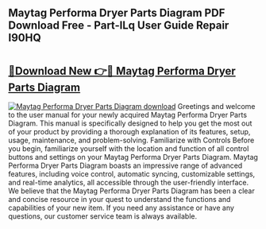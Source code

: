 ## Maytag Performa Dryer Parts Diagram PDF Download Free - Part-lLq User Guide Repair I90HQ

# <h2><a href="http://dfjus5.blite.top/?on=Maytag+Performa+Dryer+Parts+Diagram">🔗Download New 👉🔴 Maytag Performa Dryer Parts Diagram</a></h2>

[![Maytag Performa Dryer Parts Diagram download](https://i.imgur.com/lujVjoI.png)](http://dfjus5.blite.top/?on=Maytag+Performa+Dryer+Parts+Diagram)
Greetings and welcome to the user manual for your newly acquired Maytag Performa Dryer Parts Diagram. This manual is specifically designed to help you get the most out of your product by providing a thorough explanation of its features, setup, usage, maintenance, and problem-solving. Familiarize with Controls Before you begin, familiarize yourself with the location and function of all control buttons and settings on your Maytag Performa Dryer Parts Diagram. Maytag Performa Dryer Parts Diagram boasts an impressive range of advanced features, including voice control, automatic syncing, customizable settings, and real-time analytics, all accessible through the user-friendly interface. We believe that the Maytag Performa Dryer Parts Diagram has been a clear and concise resource in your quest to understand the functions and capabilities of your new item. If you need any assistance or have any questions, our customer service team is always available.
